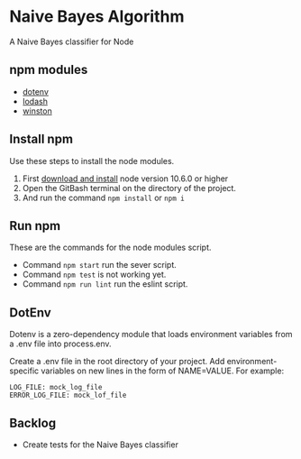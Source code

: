 # Naive Bayes Algorithm

A Naive Bayes classifier for Node

## npm modules

* [dotenv](https://www.npmjs.com/package/dotenv)
* [lodash](https://www.npmjs.com/package/lodash)
* [winston](https://www.npmjs.com/package/winston)

## Install npm

Use these steps to install the node modules.

1. First [download and install](https://nodejs.org/en/download/) node version 10.6.0 or higher
2. Open the GitBash terminal on the directory of the project.
3. And run the command ```npm install``` or ```npm i```

## Run npm

These are the commands for the node modules script.

* Command ```npm start``` run the sever script.
* Command ```npm test``` is not working yet.
* Command ```npm run lint``` run the eslint script.

## DotEnv

Dotenv is a zero-dependency module that loads environment variables from a .env file into process.env. 

Create a .env file in the root directory of your project. Add environment-specific variables on new lines in the form of NAME=VALUE. For example:

```
LOG_FILE: mock_log_file
ERROR_LOG_FILE: mock_lof_file
```

## Backlog

* Create tests for the Naive Bayes classifier
